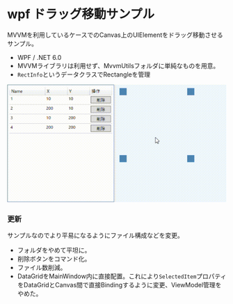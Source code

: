 # wpf ドラッグ移動サンプル

MVVMを利用しているケースでのCanvas上のUIElementをドラッグ移動させるサンプル。


- WPF / .NET 6.0 
- MVVMライブラリは利用せず、MvvmUtilsフォルダに単純なものを用意。
- `RectInfo`というデータクラスでRectangleを管理


![sample](/img/a.gif) 

### 更新

サンプルなのでより平易になるようにファイル構成などを変更。

- フォルダをやめて平坦に。
- 削除ボタンをコマンド化。
- ファイル数削減。
- DataGridをMainWindow内に直接配置。これにより`SelectedItem`プロパティをDataGridとCanvas間で直接Bindingするように変更、ViewModel管理をやめた。
